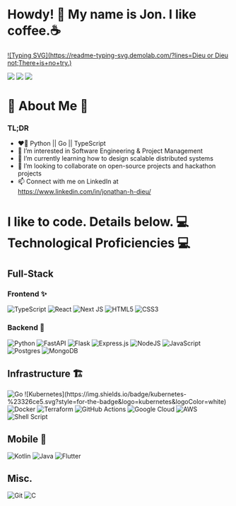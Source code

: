 # Howdy! 👋 My name is Jon. I like coffee.☕

[![Typing SVG](https://readme-typing-svg.demolab.com/?lines=Dieu or Dieu not;There+is+no+try.)](https://git.io/typing-svg)

[![](https://img.shields.io/badge/📄resume-gray?&style=for-the-badge)](https://drive.google.com/file/d/1ZunjaIPWC0z8RZWcVGrG661OvS6HhOx3/view?usp=sharing)
[![](https://img.shields.io/badge/linkedin-%230077B5.svg?&style=for-the-badge&logo=linkedin&logoColor=white)](https://www.linkedin.com/in/jonathan-h-dieu/)
[![](https://img.shields.io/badge/Microsoft_Outlook-0078D4?style=for-the-badge&logo=microsoft-outlook&logoColor=white)](mailto:jonathanhuydieu@knights.ucf.edu)
<!-- [![](https://img.shields.io/badge/Gmail-D14836?style=for-the-badge&logo=gmail&logoColor=white)](mailto:jonathanhuydieu@gmail.com) -->

<!-- ![Jonathan's GitHub overview](https://github.com/jonathanhuydieu/jonathanhuydieu/blob/main/generated/overview.svg) -->

🕺 About Me 🕺
==================================
### TL;DR
- ❤️‍🔥 Python || Go || TypeScript
- 👀 I’m interested in Software Engineering & Project Management
- 🌱 I’m currently learning how to design scalable distributed systems
- 🤝 I’m looking to collaborate on open-source projects and hackathon projects
- 📫 Connect with me on LinkedIn at https://www.linkedin.com/in/jonathan-h-dieu/

I like to code. Details below.
💻 Technological Proficiencies 💻
==================================
## Full-Stack
### Frontend ✨
![TypeScript](https://img.shields.io/badge/typescript-%23007ACC.svg?style=for-the-badge&logo=typescript&logoColor=white)
<img alt="React" src="https://img.shields.io/badge/react%20-%2320232a.svg?&style=for-the-badge&logo=react&logoColor=%2361DAFB"/>
![Next JS](https://img.shields.io/badge/Next-black?style=for-the-badge&logo=next.js&logoColor=white)
<img alt="HTML5" src="https://img.shields.io/badge/html5%20-%23E34F26.svg?&style=for-the-badge&logo=html5&logoColor=white"/>
<img alt="CSS3" src="https://img.shields.io/badge/css3%20-%231572B6.svg?&style=for-the-badge&logo=css3&logoColor=white"/>

### Backend 🍑
![Python](https://img.shields.io/badge/python-3670A0?style=for-the-badge&logo=python&logoColor=ffdd54)
![FastAPI](https://img.shields.io/badge/FastAPI-005571?style=for-the-badge&logo=fastapi)
<img alt="Flask" src="https://img.shields.io/badge/flask%20-%23000.svg?&style=for-the-badge&logo=flask&logoColor=white"/>
<img alt="Express.js" src="https://img.shields.io/badge/express.js%20-%23404d59.svg?&style=for-the-badge"/>
<img alt="NodeJS" src="https://img.shields.io/badge/node.js%20-%2343853D.svg?&style=for-the-badge&logo=node.js&logoColor=white"/> 
<img alt="JavaScript" src="https://img.shields.io/badge/javascript%20-%23323330.svg?&style=for-the-badge&logo=javascript&logoColor=%23F7DF1E"/>
![Postgres](https://img.shields.io/badge/postgres-%23316192.svg?style=for-the-badge&logo=postgresql&logoColor=white)
<img alt="MongoDB" src ="https://img.shields.io/badge/MongoDB-%234ea94b.svg?&style=for-the-badge&logo=mongodb&logoColor=white"/>

## Infrastructure 🏗️
<img alt="Go" src="https://img.shields.io/badge/Go-00ADD8?style=for-the-badge&logo=go&logoColor=white"/>
![Kubernetes](https://img.shields.io/badge/kubernetes-%23326ce5.svg?style=for-the-badge&logo=kubernetes&logoColor=white)
<img alt="Docker" src="https://img.shields.io/badge/docker%20-%230db7ed.svg?&style=for-the-badge&logo=docker&logoColor=white"/>
<img alt="Terraform" src="https://img.shields.io/badge/terraform%20-%235835CC.svg?&style=for-the-badge&logo=terraform&logoColor=white"/> 
<img alt="GitHub Actions" src="https://img.shields.io/badge/github%20actions%20-%232671E5.svg?&style=for-the-badge&logo=github%20actions&logoColor=white"/>
<img alt="Google Cloud" src="https://img.shields.io/badge/Google_Cloud-4285F4?style=for-the-badge&logo=google-cloud&logoColor=white"/>
<img alt="AWS" src="https://img.shields.io/badge/Amazon_AWS-232F3E?style=for-the-badge&logo=amazon-aws&logoColor=white"/>
<img alt="Shell Script" src="https://img.shields.io/badge/shell_script%20-%23121011.svg?&style=for-the-badge&logo=gnu-bash&logoColor=white"/>


## Mobile 📱
![Kotlin](https://img.shields.io/badge/kotlin-%237F52FF.svg?style=for-the-badge&logo=kotlin&logoColor=white)
<img alt="Java" src="https://img.shields.io/badge/java-%23ED8B00.svg?&style=for-the-badge&logo=java&logoColor=white"/> 
![Flutter](https://img.shields.io/badge/Flutter-%2302569B.svg?style=for-the-badge&logo=Flutter&logoColor=white)



## Misc.
<img alt="Git" src="https://img.shields.io/badge/git%20-%23F05033.svg?&style=for-the-badge&logo=git&logoColor=white"/>
<img alt="C" src="https://img.shields.io/badge/c%20-%2300599C.svg?&style=for-the-badge&logo=c&logoColor=white"/>



<!---
jonathanhuydieu/jonathanhuydieu is a ✨ special ✨ repository because its `README.md` (this file) appears on your GitHub profile.
You can click the Preview link to take a look at your changes.
--->
